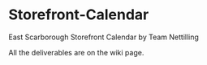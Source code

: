 Storefront-Calendar
===================

East Scarborough Storefront Calendar by Team Nettilling

All the deliverables are on the wiki page.
